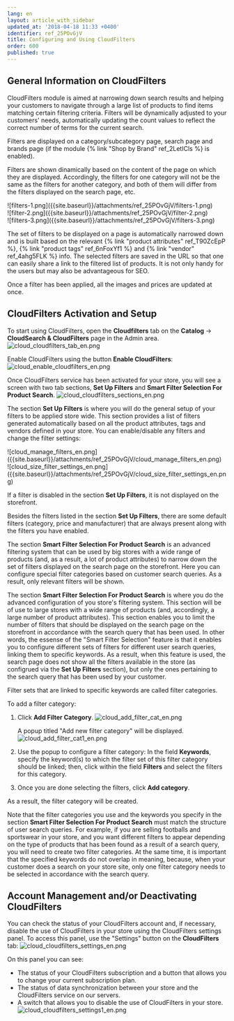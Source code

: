 ```yaml
---
lang: en
layout: article_with_sidebar
updated_at: '2018-04-18 11:33 +0400'
identifier: ref_25POvGjV
title: Configuring and Using CloudFilters
order: 600
published: true
---
```

## General Information on CloudFilters
CloudFilters module is aimed at narrowing down search results and helping your customers to navigate through a large list of products to find items matching certain filtering criteria. Filters will be dynamically adjusted to your customers' needs, automatically updating the count values to reflect the correct number of terms for the current search.

Filters are displayed on a category/subcategory page, search page and brands page (if the module {% link "Shop by Brand" ref_2LetICls %} is enabled). 

Filters are shown dinamically based on the content of the page on which they are displayed. Accordingly, the filters for one category will not be the same as the filters for another category, and both of them will differ from the filters displayed on the search page, etc. 

<div class="ui stackable three column grid">
  <div class="column" markdown="span">![filters-1.png]({{site.baseurl}}/attachments/ref_25POvGjV/filters-1.png)</div>
  <div class="column" markdown="span">![filter-2.png]({{site.baseurl}}/attachments/ref_25POvGjV/filter-2.png)</div>
  <div class="column" markdown="span">![filters-3.png]({{site.baseurl}}/attachments/ref_25POvGjV/filters-3.png)</div>
</div>

The set of filters to be displayed on a page is automatically narrowed down and is built based on the  relevant {% link "product attributes" ref_T90ZcEpP %}, {% link "product tags" ref_6nFoxYf1 %} and {% link "vendor" ref_4ahg5FLK %} info. The selected filters are saved in the URL so that one can easily share a link to the filtered list of products. It is not only handy for the users but may also be advantageous for SEO. 

Once a filter has been applied, all the images and prices are updated at once.

## CloudFilters Activation and Setup
To start using CloudFilters, open the **Cloudfilters** tab on the **Catalog** -> **CloudSearch & CloudFilters** page in the Admin area. 
   ![cloud_cloudfilters_tab_en.png]({{site.baseurl}}/attachments/ref_25POvGjV/cloud_cloudfilters_tab_en.png)

Enable CloudFilters using the button **Enable CloudFilters**:
   ![cloud_enable_cloudfilters_en.png]({{site.baseurl}}/attachments/ref_25POvGjV/cloud_enable_cloudfilters_en.png)

Once CloudFilters service has been activated for your store, you will see a screen with two tab sections, **Set Up Filters** and **Smart Filter Selection For Product Search**.
   ![cloud_cloudfilters_sections_en.png]({{site.baseurl}}/attachments/ref_25POvGjV/cloud_cloudfilters_sections_en.png)

The section **Set Up Filters** is where you will do the general setup of your filters to be applied store wide. This section provides a list of filters generated automatically based on all the product attributes, tags and vendors defined in your store. You can enable/disable any filters and change the filter settings:

<div class="ui stackable two column grid">
  <div class="column" markdown="span">![cloud_manage_filters_en.png]({{site.baseurl}}/attachments/ref_25POvGjV/cloud_manage_filters_en.png)</div>
  <div class="column" markdown="span">![cloud_size_filter_settings_en.png]({{site.baseurl}}/attachments/ref_25POvGjV/cloud_size_filter_settings_en.png)</div>
</div>

If a filter is disabled in the section **Set Up Filters**, it is not displayed on the storefront. 

Besides the filters listed in the section **Set Up Filters**, there are some default filters (category, price and manufacturer) that are always present along with the filters you have enabled. 

The section **Smart Filter Selection For Product Search** is an advanced filtering system that can be used by big stores with a wide range of products (and, as a result, a lot of product attributes) to narrow down the set of filters displayed on the search page on the storefront. Here you can configure special filter categories based on customer search queries. As a result, only relevant filters will be shown.

The section **Smart Filter Selection For Product Search** is where you do the advanced configuration of you store's filtering system. This section will be of use to large stores with a wide range of products (and, accordingly, a large number of product attributes). This section enables you to limit the number of filters that should be displayed on the search page on the storefront in accordance with the search query that has been used. In other words, the essense of the "Smart Filter Selection" feature is that it enables you to configure different sets of filters for different user search queries, linking them to specific keywords. As a result, when this feature is used, the search page does not show all the filters available in the store (as configrued via the **Set Up Filters** section), but only the ones pertaining to the search query that has been used by your customer.

Filter sets that are linked to specific keywords are called filter categories.

To add a filter category:

1. Click **Add Filter Category**.
   ![cloud_add_filter_cat_en.png]({{site.baseurl}}/attachments/ref_25POvGjV/cloud_add_filter_cat_en.png)

   A popup titled "Add new filter category" will be displayed.
   ![cloud_add_filter_cat1_en.png]({{site.baseurl}}/attachments/ref_25POvGjV/cloud_add_filter_cat1_en.png)

2. Use the popup to configure a filter category: In the field **Keywords**, specify the keyword(s) to which the filter set of this filter category should be linked; then, click within the field **Filters** and select the filters for this category. 

3. Once you are done selecting the filters, click **Add category**.

As a result, the filter category will be created.

Note that the filter categories you use and the keywords you specify in the section **Smart Filter Selection For Product Search** must match the structure of user search queries. For example, if you are selling footballs and sportswear in your store, and you want different filters to appear depending on the type of products that has been found as a result of a search query, you will need to create two filter categories. At the same time, it is important that the specified keywords do not overlap in meaning, because, when your customer does a search on your store site, only one filter category needs to be selected in accordance with the search query.

## Account Management and/or Deactivating CloudFilters 
<a id="cloudfilters-dashboard"></a>You can check the status of your CloudFilters account and, if necessary, disable the use of CloudFilters in your store using the CloudFilters settings panel. 
To access this panel, use the "Settings" button on the **CloudFilters** tab:
   ![cloud_cloudfilters_settings_en.png]({{site.baseurl}}/attachments/ref_25POvGjV/cloud_cloudfilters_settings_en.png)

On this panel you can see:
   
   * The status of your CloudFilters subscription and a button that allows you to change your current subscription plan.
   * The status of data synchronization between your store and the CloudFilters service on our servers.
   * A switch that allows you to disable the use of CloudFilters in your store.
   ![cloud_cloudfilters_settings1_en.png]({{site.baseurl}}/attachments/ref_25POvGjV/cloud_cloudfilters_settings1_en.png)

